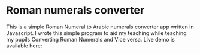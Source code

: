 # Roman numerals converter
This is a simple Roman Numeral to Arabic numerals converter app written in Javascript. I wrote this simple program to aid my teaching while teaching my pupils Converting Roman Numerals and Vice versa.
Live demo is available here: 